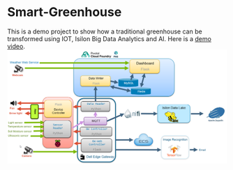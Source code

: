 # Smart-Greenhouse

This is a demo project to show how a traditional greenhouse can be transformed using IOT, Isilon Big Data Analytics and AI.
Here is a [demo video](https://youtu.be/SFN2EIOu6mc).
![Smart Greenhouse Architecture Diagram](/Smart-Greenhouse.png)

